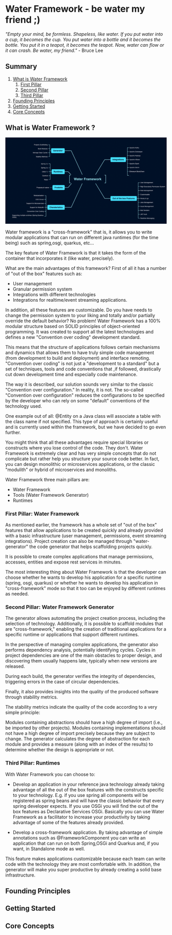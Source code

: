 
# Water Framework - be water my friend ;)
 *"Empty your mind, be formless. Shapeless, like water. If you put water into a cup, it becomes the cup. You put water into a bottle and it becomes the bottle. You put it in a teapot, it becomes the teapot. Now, water can flow or it can crash. Be water, my friend."* - Bruce Lee

## Summary
1. [What is Water Framework](#introduction)
    1. [First Pillar]()
    2. [Second Pillar]()
    3. [Third Pillar]()
2. [Founding Principles](#principles)
3. [Getting Started](#getting-started)
4. [Core Concepts](#core-concepts)

##  What is Water Framework ? <a name="introduction"></a>

![Water Framework Concepts](profile/images/water-framework-concepts.png)

Water framework is a "cross-framework" that is, it allows you to write modular applications that can run on different java runtimes (for the time being) such as spring,osgi, quarkus, etc...

The key feature of Water Framework is that it takes the form of the container that incorporates it (like water, precisely).

What are the main advantages of this framework? First of all it has a number of "out of the box" features such as:

* User management
* Granular permission system
* Integrations with different technologies
* Integrations for realtime/event streaming applications. 

In addition, all these features are customizable. Do you have needs to change the permission system to your liking and totally and/or partially override the default behavior? No problem! Water Framework has a 100% modular structure based on SOLID principles of object-oriented programming.
It was created to support all the latest technologies and defines a new "Convention over coding" development standard.

This means that the structure of applications follows certain mechanisms and dynamics that allows them to have truly simple code management (from development to build and deployment) and interface remoting.
"Convention over coding" is not just a "development to a standard" but a set of techniques, tools and code conventions that ,if followed, drastically cut down development time and especially code maintenance.

The way it is described, our solution sounds very similar to the classic "Convention over configuration." In reality, it is not.
The so-called "Convention over configuration" reduces the configurations to be specified by the developer who can rely on some "default" conventions of the technology used.

One example out of all: @Entity on a Java class will associate a table with the class name if not specified.
This type of approach is certainly useful and is currently used within the framework, but we have decided to go even further.

You might think that all these advantages require special libraries or constructs where you lose control of the code. They don't. Water Framework is extremely clear and has very simple concepts that do not complicate but rather help you structure your source code better.
In fact, you can design monolithic or microservices applications, or the classic "modulith" or hybrid of microservices and monoliths.

Water Framework three main pillars are:

* Water Framework
* Tools (Water Framework Generator)
* Runtimes

### First Pillar: Water Framework

As mentioned earlier, the framework has a whole set of "out of the box" features that allow applications to be created quickly and already provided with a basic infrastructure (user management, permissions, event streaming integrations). Project creation can also be managed through "water-generator" the code generator that helps scaffolding projects quickly.

It is possible to create complex applications that manage permissions, accesses, entities and expose rest services in minutes.

The most interesting thing about Water Framework is that the developer can choose whether he wants to develop his application for a specific runtime (spring, osgi, quarkus) or whether he wants to develop his application in "cross-framework" mode so that it too can be enjoyed by different runtimes as needed.

### Second Pillar: Water Framework Generator

The generator allows automating the project creation process, including the selection of technology. Additionally, it is possible to scaffold modules that are "cross-framework," enabling the creation of traditional applications for a specific runtime or applications that support different runtimes.

In the perspective of managing complex applications, the generator also performs dependency analysis, potentially identifying cycles. Cycles in project dependencies are one of the main obstacles to proper design, and discovering them usually happens late, typically when new versions are released.

During each build, the generator verifies the integrity of dependencies, triggering errors in the case of circular dependencies.

Finally, it also provides insights into the quality of the produced software through stability metrics.

The stability metrics indicate the quality of the code according to a very simple principle:

Modules containing abstractions should have a high degree of import (i.e., be imported by other projects).
Modules containing implementations should not have a high degree of import precisely because they are subject to change.
The generator calculates the degree of abstraction for each module and provides a measure (along with an index of the results) to determine whether the design is appropriate or not.

### Third Pillar: Runtimes

With Water Framework you can choose to:

- Develop an application in your reference java technology already taking advantage of all the out of the box features with the constructs specific to your technology. E.g. if you use spring all components will be registered as spring beans and will have the classic behavior that every spring developer expects. 
  If you use OSGi you will find the out of the box features as Declarative Services OSGi. Basically you can use Water Framework as a facilitator to increase your productivity by taking advantage of some of the features already provided.

- Develop a cross-framework application. By taking advantage of simple annotations such as @FrameworkComponent you can write an application that can run on both Spring,OSGi and Quarkus and, if you want, in Standalone mode as well.

This feature makes applications customizable because each team can write code with the technology they are most comfortable with. In addition, the generator will make you super productive by already creating a solid base infrastructure.

##  Founding Principles <a name="principles"></a>

##  Getting Started <a name="getting-started"></a>

##  Core Concepts <a name="core-concepts"></a>








